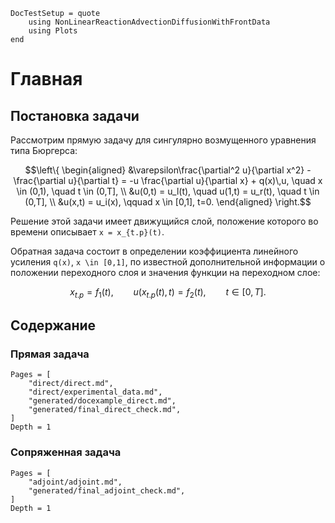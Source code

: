 ```@meta
DocTestSetup = quote
    using NonLinearReactionAdvectionDiffusionWithFrontData
    using Plots
end
```

# Главная

## Постановка задачи

Рассмотрим прямую задачу для сингулярно возмущенного уравнения типа Бюргерса:
```math
\left\{
\begin{aligned}
    &\varepsilon\frac{\partial^2 u}{\partial x^2} -
    \frac{\partial u}{\partial t} = -u \frac{\partial u}{\partial x} +
    q(x)\,u, \quad x \in (0,1), \quad t \in (0,T], \\
    &u(0,t) = u_l(t), \quad u(1,t) = u_r(t), \quad t \in (0,T], \\
    &u(x,t) = u_i(x), \qquad x \in [0,1], t=0.
\end{aligned}
\right.
```

Решение этой задачи имеет движущийся слой, положение которого во времени
описывает ``x = x_{t.p}(t)``.

Обратная задача состоит в определении коэффициента линейного усиления ``q(x)``,
``x \in [0,1]``, по известной дополнительной информации о положении переходного
слоя и значения функции на переходном слое:
```math
x_{t.p} = f_1(t), \qquad u(x_{t.p}(t),t) = f_2(t), \qquad t \in [0, T].
```

## Содержание

### Прямая задача

```@contents
Pages = [
    "direct/direct.md",
    "direct/experimental_data.md",
    "generated/docexample_direct.md",
    "generated/final_direct_check.md",
]
Depth = 1
```

### Сопряженная задача

```@contents
Pages = [
    "adjoint/adjoint.md",
    "generated/final_adjoint_check.md",
]
Depth = 1
```

